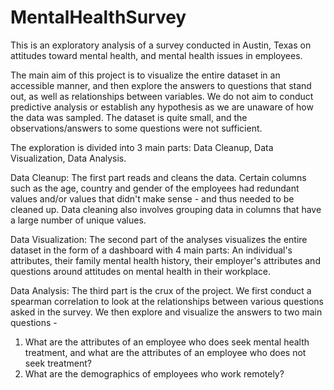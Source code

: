 # MentalHealthSurvey
This is an exploratory analysis of a survey conducted in Austin, Texas on attitudes toward mental health, and mental health issues in employees. 

The main aim of this project is to visualize the entire dataset in an accessible manner, and then explore the answers to questions that stand out, as well as relationships between variables. We do not aim to conduct predictive analysis or establish any hypothesis as we are unaware of how the data was sampled. The dataset is quite small, and the observations/answers to some questions were not sufficient.  

The exploration is divided into 3 main parts: Data Cleanup, Data Visualization, Data Analysis. 

Data Cleanup: The first part reads and cleans the data. Certain columns such as the age, country and gender of the employees had redundant values and/or values that didn't make sense - and thus needed to be cleaned up. Data cleaning also involves grouping data in columns that have a large number of unique values.

Data Visualization: The second part of the analyses visualizes the entire dataset in the form of a dashboard with 4 main parts: An individual's attributes, their family mental health history, their employer's attributes and questions around attitudes on mental health in their workplace. 

Data Analysis: The third part is the crux of the project. We first conduct a spearman correlation to look at the relationships between various questions asked in the survey. We then explore and visualize the answers to two main questions - 
 1. What are the attributes of an employee who does seek mental health treatment, and what are the attributes of an employee who does not seek treatment?
 2. What are the demographics of employees who work remotely?
